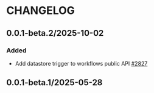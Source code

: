 # CHANGELOG

## 0.0.1-beta.2/2025-10-02

### Added
* Add datastore trigger to workflows public API  [#2827](https://github.com/DataDog/datadog-api-client-typescript/pull/2827)

## 0.0.1-beta.1/2025-05-28
